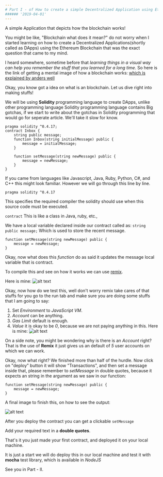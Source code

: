 ```yaml
---
# Part I - of How to create a simple Decentralized Application using Ethereum Blockchain?
###### '2019-04-01'
---
```


A simple Application that depicts how the blockchain works!

You might be like, "Blockchain what does it mean?" do not worry when I started learning on how to create a Decentralized Applications(shortly called as DApps) using the Ethereum Blockchain that was the exact question that came to my mind.

I heard somewhere, sometime before that *learning things in a visual way can help you remember the stuff that you learned for a long time*. So here is the link of getting a mental image of how a blockchain works: [which is explained by anders well](https://anders.com/blockchain/hash.html)

Okay, you know got a idea on what is an blockchain. Let us dive right into making stuffs!

We will be using **Solidity** programming language to create DApps, unlike other programming language Solidity programming language contains Big gotchas, if we start to write about the gotchas in Solidity programming that would go for seperate article. We'll take it slow for know.

```solidity
pragma solidity ^0.4.17;  
contract Inbox {     
	string public message;      
	function Inbox(string initialMessage) public {         
		message = initialMessage;     
	}

	function setMessage(string newMessage) public {         
		message = newMessage;     
	}
}
```

If you came from languages like Javascript, Java, Ruby, Python, C#, and C++ this might look familiar. However we will go through this line by line.

`
pragma solidity ^0.4.17
`

This specifies the required compiler the solidity should use when this source code must be executed.

`
contract
`
This is like a class in Java, ruby, etc.,

We have a local variable declared inside our contract called as:
`
string public message;
`
Which is used to store the recent message.

```solidity
function setMessage(string newMessage) public {
	message = newMessage;
}
```
Okay, now what does this *function* do as said it updates the message local variable that is contract.

To compile this and see on how it works we can use [remix](https://remix.ethereum.org).

Here is mine: ![alt text](https://i8pbgq.bn.files.1drv.com/y4mtqoZKUqLPZcr-zN6qs2YXrwuUdnarJfXBLFUteZqilLvw4BM88usGO8p7qu136LcYXsEbq2CTiZ0HYj38lQQ-zbS9uKk9ttH_X_Skm3nvx1vi3vO13AN7aAFbjHsgcbrAGf_k0vAhGk5UERopCx9xh3LQPEBbRAmbSEKU5by4K-PL0etrCKgfyQIuOwn9bPiyNMohHRU2LW-EiHFYr0aXQ?width=1912&height=929&cropmode=none "Here is mine")

Okay, now how do we test this, well don't worry remix take cares of that stuffs for you go to the run tab and make sure you are doing some stuffs that I am going to say:

1) Set *Environment* to *JavaScript VM*.
2) *Account* can be anything.
3) *Gas Limit* default is enough.
4) *Value* it is okay to be *0*, because we are not paying anything in this.
Here is mine: ![alt text](https://jmpbgq.bn.files.1drv.com/y4mLIHfvbi1swk3HUJJBcxEayL3G4zx6rzI9rTtovN4K5YveqfG0auUqpji0y4OlKtRWReZlDUa_rUU-WLYzpiqjuT37UJr6vMbRfFFfy3HTfHm6FADxDD6eaVApEL6c7Qy4nAjssUwYM95zC4ZMXMyjWQWQrrBuWEFkwAkohVsjvBKTztXA2jQduOIFl9itTrElzpwZBAWBvPgWYVjZ3NqgQ?width=1920&height=1080&cropmode=none)

On a side note, you might be wondering why is there is an *Account* right? That is the use of **Remix** it just gives us an default of *5* user accounts on which we can work.

Okay, now what right?
We finished more than half of the hurdle. Now click on "deploy" button it will show "Transactions", and then set a message inside that, please remember to *setMessage* in double quotes, because it expects an string in the argument as we saw in our function:

```solidity
function setMessage(string newMessage) public {
	message = newMessage;
}
```
A final image to finish this, on how to see the output:

![alt text](https://jspbgq.bn.files.1drv.com/y4mr14TrV_Z7AzYWAsYWNOYVGFUn7oE5ohAGFQ6KqqOEpYsqAzo9RhdHy2CebgP7NLNNtECNDnue3SHSW48DmAe9UTZUkLEXpTr4F4WYP0EAetdok0k2NMiEwehJuzhBzg2l-MW0ZvRE8GBmV97_2aOf9ral1W6O3YW8WUCZJYaWNDkXPlqQbtJvJoK__3JFBvC67SiYjTAu-4h2vE7E5aB0g?width=1920&height=1046&cropmode=none)

After you deploy the contract you can get a clickable
`
setMessage
`

Add your required text in a **double quotes**.

That's it you just made your first contract, and deployed it on your local machine.

It is just a start we will do deploy this in our local machine and test it with **mocha** test library, which is available in *NodeJS*

See you in Part - II.
